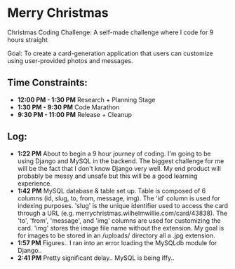 # Merry Christmas

Christmas Coding Challenge: A self-made challenge where I code for 9 hours straight

Goal: To create a card-generation application that users can customize using user-provided photos and messages.

## Time Constraints:

* **12:00 PM - 1:30 PM** 
  Research + Planning Stage
* **1:30 PM - 9:30 PM** 
  Code Marathon
* **9:30 PM - 11:00 PM** 
  Release + Cleanup

## Log:
* **1:22 PM** About to begin a 9 hour journey of coding. I'm going to be using Django and MySQL in the backend. The biggest challenge for me will be the fact that I don't know Django very well. My end product will probably be messy and unsafe but this will be a good learning experience.
* **1:42 PM** MySQL database & table set up. Table is composed of 6 columns (id, slug, to, from, message, img). The 'id' column is used for indexing purposes. 'slug' is the unique identifier used to access the card through a URL (e.g. merrychristmas.wilhelmwillie.com/card/43838). The 'to', 'from', 'message', and 'img' columns are used for customizing the card. 'img' stores the image file name without the extension. My goal is for images to be stored in an /uploads/ directory all a .jpg extension.
* **1:57 PM** Figures.. I ran into an error loading the MySQLdb module for Django..
* **2:41 PM** Pretty significant delay.. MySQL is being iffy..